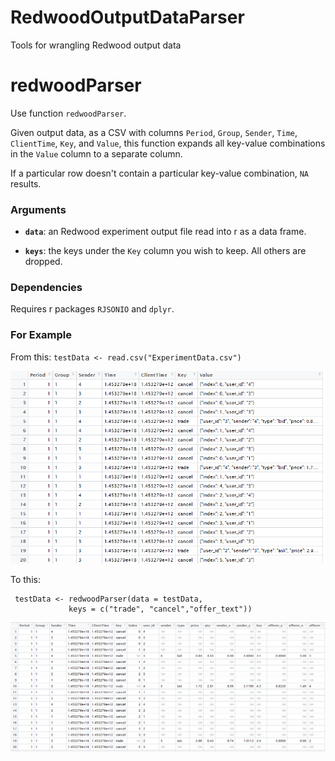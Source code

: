 # RedwoodOutputDataParser
Tools for wrangling Redwood output data

# redwoodParser

Use function `redwoodParser`. 

Given output data, as a CSV with columns `Period`,	`Group`,	`Sender`,	`Time`,	`ClientTime`, `Key`, and `Value`,
this function expands all key-value combinations in the `Value` column to a separate column. 

If a particular row doesn't contain a particular key-value combination, `NA` results. 


### Arguments

- **`data`**: an Redwood experiment output file read into r as a data frame.

- **`keys`**: the keys under the `Key` column you wish to keep. All others are dropped. 


### Dependencies 

Requires  r packages `RJSONIO` and `dplyr`.

### For Example

From this: `testData <- read.csv("ExperimentData.csv")`

![](figs/ExStart.png)


To this: 

```{r}
 testData <- redwoodParser(data = testData,
             keys = c("trade", "cancel","offer_text"))
```
![](figs/ExResult.png)